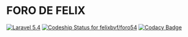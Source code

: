 FORO DE FELIX
============================
[![Laravel 5.4](https://img.shields.io/badge/Laravel-5.4-brightgreen.svg?style=flat-square)](http://laravel.com)
[ ![Codeship Status for felixbvf/foro54](https://app.codeship.com/projects/0c3e8120-f6c1-0134-948f-3e14bfe21487/status?branch=master)](https://app.codeship.com/projects/210566)
[![Codacy Badge](https://api.codacy.com/project/badge/Grade/b9c58b88ca1c4390b9925c97384365cc)](https://www.codacy.com/app/felixbvf/foro54?utm_source=github.com&amp;utm_medium=referral&amp;utm_content=felixbvf/foro54&amp;utm_campaign=Badge_Grade)
